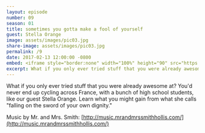 ```yaml
---
layout: episode
number: 09
season: 01
title: sometimes you gotta make a fool of yourself
guest: Stella Orange
image: assets/images/pic03.jpg
share-image: assets/images/pic03.jpg
permalink: /9
date: 2017-02-13 12:00:00 -0800
embed: <iframe style="border:none" width="100%" height="90" src="https://html5-player.libsyn.com/embed/episode/id/5239303/height/90/theme/custom/autoplay/no/autonext/no/thumbnail/yes/preload/no/no_addthis/no/direction/backward/render-playlist/no/custom-color/65C29B/"  scrolling="no"  allowfullscreen webkitallowfullscreen mozallowfullscreen oallowfullscreen msallowfullscreen></iframe>
excerpt: What if you only ever tried stuff that you were already awesome at? You'd never end up cycling across France, with a bunch of high school students, like our guest Stella Orange. Learn what you might gain from what she calls "falling on the sword of your own dignity."
---
```



What if you only ever tried stuff that you were already awesome at? You'd never end up cycling across France, with a bunch of high school students, like our guest Stella Orange. Learn what you might gain from what she calls "falling on the sword of your own dignity."

Music by Mr. and Mrs. Smith: [http://music.mrandmrssmithhollis.com/](http://music.mrandmrssmithhollis.com/)
